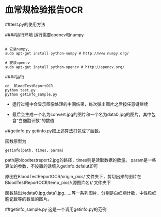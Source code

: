 # 血常规检验报告OCR


##test.py的使用方法


####运行环境
运行需要opencv和numpy

```

# 安装numpy,
sudo apt-get install python-numpy # http://www.numpy.org/

# 安装opencv
sudo apt-get install python-opencv # http://opencv.org/

```


####运行

```
cd  BloodTestReportOCR
python test.py
python getinfo_sample.py
```

 - 运行过程中会显示图像处理的中间结果，每次弹出图片之后按任意键继续

 - 最后会生成一个名为convert.jpg的图片和一个名为data0.jpg的图片，其中包含“白细胞计数”的数值

##getinfo.py
getinfo.py把上述算法打包成了函数。

函数原型为
```
getinfo(path, times, param)
```
path是bloodtestreport2.jpg的路径，times则是读取数据的数量。
param是一些算法的参数，不设置的话填入getinfo.defalut即可

原图在BloodTestReportOCR/origin_pics/ 文件夹下，剪切出来的图片在BloodTestReportOCR/temp_pics/(源图片名)/ 文件夹下

函数输出为data0.jpg,data1.jpg......等一系列图片，分别是白细胞计数，中性粒细胞记数等的数值的图片。

##getinfo_sample.py
这是一个调用getinfo.py的范例